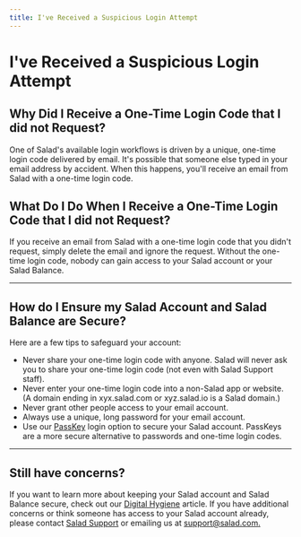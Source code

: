 ```yaml
---
title: I've Received a Suspicious Login Attempt
---
```


# I've Received a Suspicious Login Attempt

## Why Did I Receive a One-Time Login Code that I did not Request?

One of Salad's available login workflows is driven by a unique, one-time login code delivered by email. It's possible that someone else typed in your email address by accident. When this happens, you'll receive an email from Salad with a one-time login code.

## What Do I Do When I Receive a One-Time Login Code that I did not Request?

If you receive an email from Salad with a one-time login code that you didn't request, simply delete the email and ignore the request. Without the one-time login code, nobody can gain access to your Salad account or your Salad Balance.

* * *

## How do I Ensure my Salad Account and Salad Balance are Secure?

Here are a few tips to safeguard your account:

- Never share your one-time login code with anyone. Salad will never ask you to share your one-time login code (not even with Salad Support staff).
- Never enter your one-time login code into a non-Salad app or website. (A domain ending in xyx.salad.com or xyz.salad.io is a Salad domain.)
- Never grant other people access to your email account.
- Always use a unique, long password for your email account.
- Use our [PassKey](https://support.salad.com/article/501-salad-app-passkeys) login option to secure your Salad account. PassKeys are a more secure alternative to passwords and one-time login codes.

* * *

## **Still have concerns?**

If you want to learn more about keeping your Salad account and Salad Balance secure, check out our [Digital Hygiene](https://support.salad.com/article/206-digital-hygiene-and-your-salad-balance) article. If you have additional concerns or think someone has access to your Salad account already, please contact [Salad Support](https://support.salad.com/article/216-how-to-create-a-support-ticket) or emailing us at [support@salad.com.](mailto:support@salad.com)
